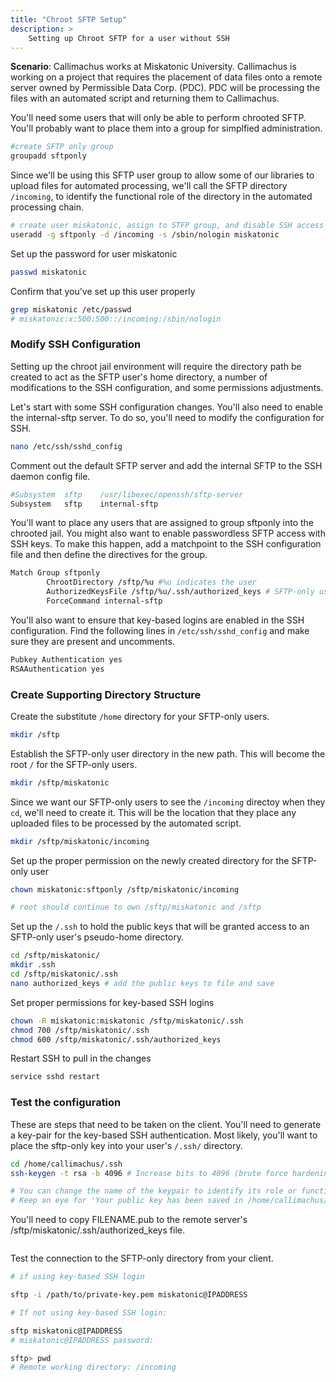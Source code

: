 ```yaml
---
title: "Chroot SFTP Setup"
description: >
    Setting up Chroot SFTP for a user without SSH
---
```


**Scenario**: Callimachus works at Miskatonic University. Callimachus is working on a project that requires the placement of data files onto a remote server owned by Permissible Data Corp. (PDC). PDC will be processing the files with an automated script and returning them to Callimachus. 

You'll need some users that will only be able to perform chrooted SFTP. You'll probably want to place them into a group for simplfied administration. 

```bash
#create SFTP only group
groupadd sftponly
```

Since we'll be using this SFTP user group to allow some of our libraries to upload files for automated processing, we'll call the SFTP directory `/incoming`, to identify the functional role of the directory in the automated processing chain. 

```bash
# create user miskatonic, assign to STFP group, and disable SSH access 
useradd -g sftponly -d /incoming -s /sbin/nologin miskatonic 
```

Set up the password for user miskatonic

```bash
passwd miskatonic
```

Confirm that you've set up this user properly

```bash
grep miskatonic /etc/passwd
# miskatonic:x:500:500::/incoming:/sbin/nologin
```

### Modify SSH Configuration

Setting up the chroot jail environment will require the directory path be created to act as the SFTP user's home directory, a number of modifications to the SSH configuration, and some permissions adjustments.  

Let's start with some SSH configuration changes. You'll also need to enable the internal-sftp server. To do so, you'll need to modify the configuration for SSH.

```bash
nano /etc/ssh/sshd_config
```

Comment out the default SFTP server and add the internal SFTP to the SSH daemon config file.

```bash
#Subsystem	sftp	/usr/libexec/openssh/sftp-server
Subsystem	sftp	internal-sftp
```

You'll want to place any users that are assigned to group sftponly into the chrooted jail. You might also want to enable passwordless SFTP access with SSH keys. To make this happen, add a matchpoint to the SSH configuration file and then define the directives for the group. 

```bash
Match Group sftponly
		ChrootDirectory /sftp/%u #%u indicates the user
		AuthorizedKeysFile /sftp/%u/.ssh/authorized_keys # SFTP-only user's public key
		ForceCommand internal-sftp
```

You'll also want to ensure that key-based logins are enabled in the SSH configuration. Find the following lines in ```/etc/ssh/sshd_config``` and make sure they are present and uncomments.

```bash
Pubkey Authentication yes
RSAAuthentication yes
```

### Create Supporting Directory Structure

Create the substitute ```/home``` directory for your SFTP-only users.

```bash
mkdir /sftp
```

Establish the SFTP-only user directory in the new path. This will become the root ```/``` for the SFTP-only users. 

```bash
mkdir /sftp/miskatonic
```

Since we want our SFTP-only users to see the ```/incoming``` directoy when they ```cd```, we'll need to create it. This will be the location that they place any uploaded files to be processed by the automated script.

```bash
mkdir /sftp/miskatonic/incoming
```

Set up the proper permission on the newly created directory for the SFTP-only user

```bash
chown miskatonic:sftponly /sftp/miskatonic/incoming

# root should continue to own /sftp/miskatonic and /sftp
```

Set up the ```/.ssh``` to hold the public keys that will be granted access to an SFTP-only user's pseudo-home directory.

```bash
cd /sftp/miskatonic/
mkdir .ssh
cd /sftp/miskatonic/.ssh
nano authorized_keys # add the public keys to file and save
```

Set proper permissions for key-based SSH logins

```bash
chown -R miskatonic:miskatonic /sftp/miskatonic/.ssh
chmod 700 /sftp/miskatonic/.ssh
chmod 600 /sftp/miskatonic/.ssh/authorized_keys
```

Restart SSH to pull in the changes

```bash
service sshd restart
```

### Test the configuration

These are steps that need to be taken on the client. You'll need to generate a key-pair for the key-based SSH authentication. Most likely, you'll want to place the sftp-only key into your user's ```/.ssh/``` directory.

```bash
cd /home/callimachus/.ssh
ssh-keygen -t rsa -b 4096 # Increase bits to 4096 (brute force hardening)

# You can change the name of the keypair to identify its role or function. 
# Keep an eye for 'Your public key has been saved in /home/callimachus/.ssh/FILENAME.pub'
```

You'll need to copy FILENAME.pub to the remote server's /sftp/miskatonic/.ssh/authorized_keys file.

```bash

```

Test the connection to the SFTP-only directory from your client. 

```bash
# if using key-based SSH login

sftp -i /path/to/private-key.pem miskatonic@IPADDRESS 
```

```bash
# If not using key-based SSH login:

sftp miskatonic@IPADDRESS
# miskatonic@IPADDRESS password:

sftp> pwd
# Remote working directory: /incoming
```




